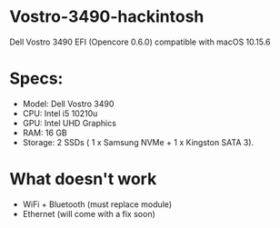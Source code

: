 # Vostro-3490-hackintosh
Dell Vostro 3490 EFI (Opencore 0.6.0) compatible with macOS 10.15.6

# Specs:

- Model: Dell Vostro 3490
- CPU: Intel i5 10210u
- GPU: Intel UHD Graphics
- RAM: 16 GB
- Storage: 2 SSDs ( 1 x Samsung NVMe + 1 x Kingston SATA 3).

# What doesn't work

- WiFi + Bluetooth (must replace module)
- Ethernet (will come with a fix soon)
